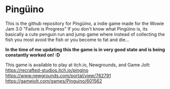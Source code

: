 # Pingüino

This is the github repository for Pingüino, a indie game made for the Wowie Jam 3.0 "Failure is Progress"
If you don't know what Pingüino is, its basically a cute penguin run and jump game where instead of collecting the fish you most avoid the fish or you become to fat and die...

**In the time of me updating this the game is in very good state and is being constantly worked on!  :D**

This game is available to play at itch.io, Newgrounds, and Game Jolt: 
https://recrafted-studios.itch.io/pingino
https://www.newgrounds.com/portal/view/782791
https://gamejolt.com/games/Pinguino/601562